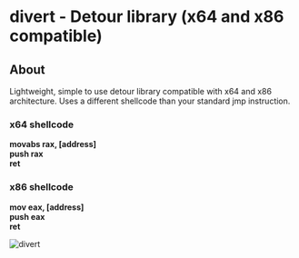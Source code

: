 # divert - Detour library (x64 and x86 compatible)

## About
Lightweight, simple to use detour library compatible with x64 and x86 architecture.
Uses a different shellcode than your standard jmp instruction.

### x64 shellcode
**movabs rax, [address]**  
**push rax**  
**ret**  

### x86 shellcode
**mov eax, [address]**  
**push eax**  
**ret**  

![divert](https://imgur.com/js0W7FN.png)

